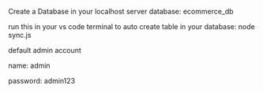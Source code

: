 Create a Database in your localhost server database: ecommerce_db

run this in your vs code terminal to auto create table in your database: node sync.js

default admin account

name: admin

password: admin123
